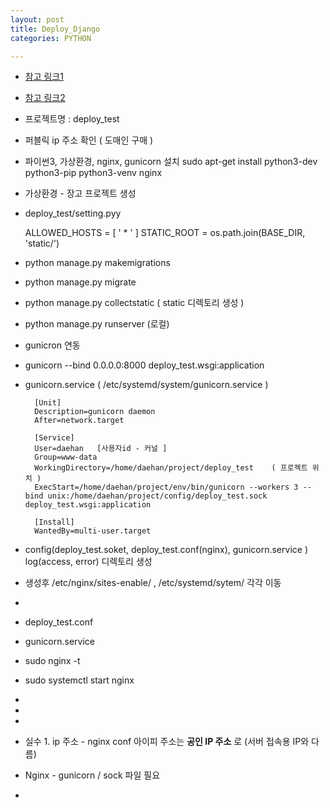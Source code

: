 ```yaml
---
layout: post
title: Deploy_Django
categories: PYTHON

---
```



* [참고 링크1]
* [참고 링크2]


* 프로젝트명 : deploy_test

* 퍼블릭 ip 주소 확인 ( 도매인 구매 )
* 파이썬3, 가상환경, nginx, gunicorn 설치 sudo apt-get install python3-dev python3-pip python3-venv nginx 
* 가상환경 - 장고 프로젝트 생성 
* deploy_test/setting.pyy


    ALLOWED_HOSTS = [ ' * ' ]
    STATIC_ROOT = os.path.join(BASE_DIR, 'static/')

* python manage.py makemigrations 
* python manage.py migrate
* python manage.py collectstatic  ( static 디렉토리 생성 )
* python manage.py runserver  (로컬)

* gunicron 연동
* gunicorn --bind 0.0.0.0:8000 deploy_test.wsgi:application


* gunicorn.service   ( /etc/systemd/system/gunicorn.service )


        [Unit]
        Description=gunicorn daemon
        After=network.target

        [Service]
        User=daehan   [사용자id - 커널 ]
        Group=www-data
        WorkingDirectory=/home/daehan/project/deploy_test    ( 프로젝트 위치 )
        ExecStart=/home/daehan/project/env/bin/gunicorn --workers 3 --bind unix:/home/daehan/project/config/deploy_test.sock    deploy_test.wsgi:application

        [Install]
        WantedBy=multi-user.target



* config(deploy_test.soket, deploy_test.conf(nginx), gunicorn.service ) log(access, error) 디렉토리 생성  
* 생성후 /etc/nginx/sites-enable/   , /etc/systemd/sytem/ 각각 이동 
*

* deploy_test.conf


* gunicorn.service

 

* sudo nginx -t 
* sudo systemctl start nginx

* 
*
*

* 실수 1. ip 주소 - nginx conf 아이피 주소는 **공인 IP 주소** 로 (서버 접속용 IP와 다름)
* Nginx - gunicorn / sock 파일 필요 
*








[참고 링크1]: https://aweekj.github.io/django-nginx-gunicorn-ubuntu/
[참고 링크2]: http://devopspy.com/python/deploy-django-with-nginx-gunicorn-postgresql-virtualenv/
